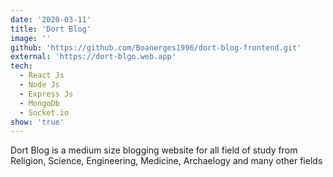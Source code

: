 ```yaml
---
date: '2020-03-11'
title: 'Dort Blog'
image: ''
github: 'https://github.com/Boanerges1996/dort-blog-frontend.git'
external: 'https://dort-blgo.web.app'
tech:
  - React Js
  - Node Js
  - Express Js
  - MongoDb
  - Socket.io
show: 'true'
---
```


Dort Blog is a medium size blogging website for all field of study from Religion, Science, Engineering, Medicine, Archaelogy and many other fields

